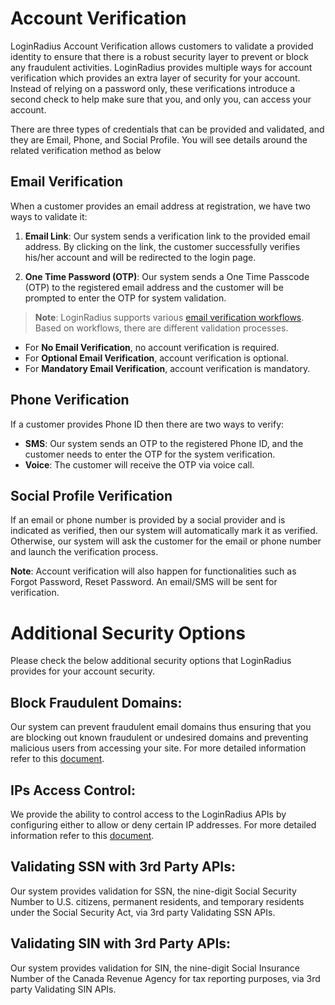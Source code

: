 # Account Verification 

LoginRadius Account Verification allows customers to validate a provided identity to ensure that there is a robust security layer to prevent or block any fraudulent activities. LoginRadius provides multiple ways for account verification which provides an extra layer of security for your account. Instead of relying on a password only, these verifications introduce a second check to help make sure that you, and only you, can access your account. 

There are three types of credentials that can be provided and validated, and they are Email, Phone, and Social Profile. You will see details around the related verification method as below


## Email Verification

When a customer provides an email address at registration, we have two ways to validate it:

1. **Email Link**: Our system sends a verification link to the provided email address. By clicking on the link, the customer successfully verifies his/her account and will be redirected to the login page.

2. **One Time Password (OTP)**: Our system sends a One Time Passcode (OTP) to the registered email address and the customer will be  prompted to enter the OTP for system validation.

> **Note**: LoginRadius supports various [email verification workflows](https://www.loginradius.com/docs/authentication/concepts/email-verification-workflow/). Based on workflows, there are different validation processes.

- For **No Email Verification**, no account verification is required.
- For **Optional Email Verification**, account verification is optional.
- For **Mandatory Email Verification**, account verification is mandatory.

## Phone Verification

If a customer provides Phone ID then there are two ways to verify:

- **SMS**: Our system sends an OTP to the registered Phone ID, and the customer needs to enter the OTP for the system verification.
- **Voice**: The customer will receive the OTP via voice call.

## Social Profile Verification

If an email or phone number is provided by a social provider and is indicated as verified, then our system will automatically mark it as verified. Otherwise, our system will ask the customer for the email or phone number and launch the verification process. 

**Note**: Account verification will also happen for functionalities such as Forgot Password, Reset Password. An email/SMS will be sent for verification.




# Additional Security Options

Please check the below additional security options that LoginRadius provides for your account security.

## Block Fraudulent Domains:

Our system can prevent fraudulent email domains thus ensuring that you are blocking out known fraudulent or undesired domains and preventing malicious users from accessing your site. For more detailed information refer to this [document](https://www.loginradius.com/docs/security/user-security/fraud-prevention/#blockfraudulentdomains2).

## IPs Access Control:

We provide the ability to control access to the LoginRadius APIs by configuring either to allow or deny certain IP addresses. For more detailed information refer to this [document](https://www.loginradius.com/docs/api/v2/admin-console/platform-security/api-security/#ip-access-restriction).


## Validating SSN with 3rd Party APIs:

Our system provides validation for SSN, the nine-digit Social Security Number to U.S. citizens, permanent residents, and temporary residents under the Social Security Act, via 3rd party Validating SSN APIs.

## Validating SIN with 3rd Party APIs:

Our system provides validation for SIN, the nine-digit Social Insurance Number of the Canada Revenue Agency for tax reporting purposes, via 3rd party Validating SIN APIs.
